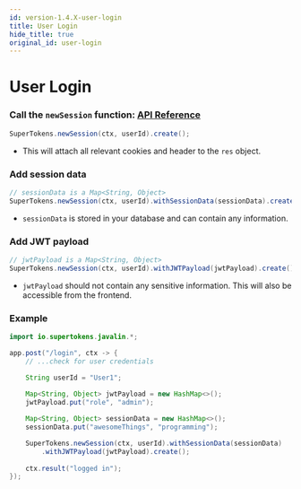 ```yaml
---
id: version-1.4.X-user-login
title: User Login
hide_title: true
original_id: user-login
---
```


# User Login

### Call the `newSession` function: [API Reference](../api-reference/new-session)
```java
SuperTokens.newSession(ctx, userId).create();
```
- This will attach all relevant cookies and header to the `res` object.

### Add session data
```java
// sessionData is a Map<String, Object>
SuperTokens.newSession(ctx, userId).withSessionData(sessionData).create();
```
- `sessionData` is stored in your database and can contain any information.

### Add JWT payload
```java
// jwtPayload is a Map<String, Object>
SuperTokens.newSession(ctx, userId).withJWTPayload(jwtPayload).create();
```
- `jwtPayload` should not contain any sensitive information. This will also be accessible from the frontend.

<div class="divider"></div> 

### Example

```java
import io.supertokens.javalin.*;

app.post("/login", ctx -> {
    // ...check for user credentials

    String userId = "User1";
    
    Map<String, Object> jwtPayload = new HashMap<>();
    jwtPayload.put("role", "admin");

    Map<String, Object> sessionData = new HashMap<>();
    sessionData.put("awesomeThings", "programming");

    SuperTokens.newSession(ctx, userId).withSessionData(sessionData)
        .withJWTPayload(jwtPayload).create();
    
    ctx.result("logged in");
});
```